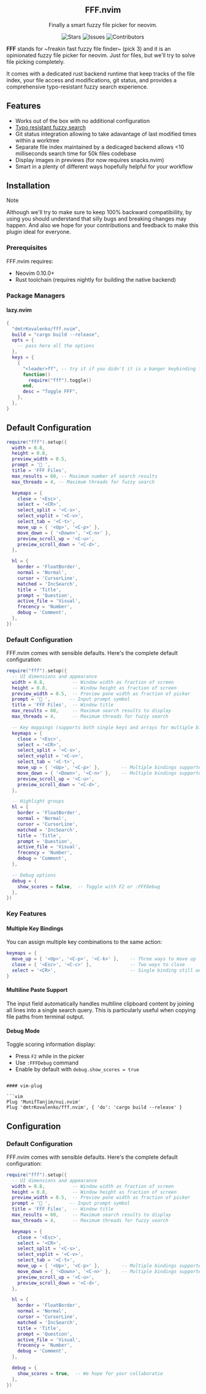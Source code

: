 <p align="center">
  <h2 align="center">FFF.nvim</h2>
</p>

<p align="center">
	Finally a smart fuzzy file picker for neovim.
</p>

<p align="center" style="text-decoration: none; border: none;">
	<a href="https://github.com/dmtrKovalenko/fff.nvim/stargazers" style="text-decoration: none">
		<img alt="Stars" src="https://img.shields.io/github/stars/dmtrKovalenko/fff.nvim?style=for-the-badge&logo=starship&color=C9CBFF&logoColor=D9E0EE&labelColor=302D41"></a>
	<a href="https://github.com/dmtrKovalenko/fff.nvim/issues" style="text-decoration: none">
		<img alt="Issues" src="https://img.shields.io/github/issues/dmtrKovalenko/fff.nvim?style=for-the-badge&logo=bilibili&color=F5E0DC&logoColor=D9E0EE&labelColor=302D41"></a>
	<a href="https://github.com/dmtrKovalenko/fff.nvim/contributors" style="text-decoration: none">
		<img alt="Contributors" src="https://img.shields.io/github/contributors/dmtrKovalenko/fff.nvim?color=%23DDB6F2&label=CONTRIBUTORS&logo=git&style=for-the-badge&logoColor=D9E0EE&labelColor=302D41"/></a>
</p>

**FFF** stands for ~freakin fast fuzzy file finder~  (pick 3) and it is an opinionated fuzzy file picker for neovim. Just for files, but we'll try to solve file picking completely.

It comes with a dedicated rust backend runtime that keep tracks of the file index, your file access and modifications, git status, and provides a comprehensive typo-resistant fuzzy search experience.

## Features

- Works out of the box with no additional configuration
- [Typo resistant fuzzy search](https://github.com/saghen/frizbee)
- Git status integration allowing to take adavantage of last modified times within a worktree
- Separate file index maintained by a dedicaged backend allows <10 milliseconds search time for 50k files codebase
- Display images in previews (for now requires snacks.nvim)
- Smart in a plenty of different ways hopefully helpful for your workflow

## Installation

> [!NOTE]  
> Although we'll try to make sure to keep 100% backward compatibiility, by using you should understand that silly bugs and breaking changes may happen.
> And also we hope for your contributions and feedback to make this plugin ideal for everyone.

### Prerequisites

FFF.nvim requires:

- Neovim 0.10.0+
- Rust toolchain (requires nightly for building the native backend)

### Package Managers

#### lazy.nvim

```lua
{
  "dmtrKovalenko/fff.nvim",
  build = "cargo build --release",
  opts = {
    -- pass here all the options
  },
  keys = {
    {
      "<leader>ff", -- try it if you didn't it is a banger keybinding for a picker
      function()
        require("fff").toggle()
      end,
      desc = "Toggle FFF",
    },
  },
}
```

## Default Configuration

```lua
require("fff").setup({
  width = 0.8,
  height = 0.8,
  preview_width = 0.5,
  prompt = '🪿 ',
  title = 'FFF Files',
  max_results = 60, -- Maximum number of search results
  max_threads = 4, -- Maximum threads for fuzzy search

  keymaps = {
    close = '<Esc>',
    select = '<CR>',
    select_split = '<C-s>',
    select_vsplit = '<C-v>',
    select_tab = '<C-t>',
    move_up = { '<Up>', '<C-p>' },
    move_down = { '<Down>', '<C-n>' },
    preview_scroll_up = '<C-u>',
    preview_scroll_down = '<C-d>',
  },

  hl = {
    border = 'FloatBorder',
    normal = 'Normal',
    cursor = 'CursorLine',
    matched = 'IncSearch',
    title = 'Title',
    prompt = 'Question',
    active_file = 'Visual',
    frecency = 'Number',
    debug = 'Comment',
  },
})
```

### Default Configuration

FFF.nvim comes with sensible defaults. Here's the complete default configuration:

```lua
require("fff").setup({
  -- UI dimensions and appearance
  width = 0.8,          -- Window width as fraction of screen
  height = 0.8,         -- Window height as fraction of screen
  preview_width = 0.5,  -- Preview pane width as fraction of picker
  prompt = '🪿 ',       -- Input prompt symbol
  title = 'FFF Files',  -- Window title
  max_results = 60,     -- Maximum search results to display
  max_threads = 4,      -- Maximum threads for fuzzy search

  -- Key mappings (supports both single keys and arrays for multiple bindings)
  keymaps = {
    close = '<Esc>',
    select = '<CR>',
    select_split = '<C-s>',
    select_vsplit = '<C-v>',
    select_tab = '<C-t>',
    move_up = { '<Up>', '<C-p>' },        -- Multiple bindings supported
    move_down = { '<Down>', '<C-n>' },    -- Multiple bindings supported
    preview_scroll_up = '<C-u>',
    preview_scroll_down = '<C-d>',
  },

  -- Highlight groups
  hl = {
    border = 'FloatBorder',
    normal = 'Normal',
    cursor = 'CursorLine',
    matched = 'IncSearch',
    title = 'Title',
    prompt = 'Question',
    active_file = 'Visual',
    frecency = 'Number',
    debug = 'Comment',
  },

  -- Debug options
  debug = {
    show_scores = false,  -- Toggle with F2 or :FFFDebug
  },
})
```

### Key Features

#### Multiple Key Bindings

You can assign multiple key combinations to the same action:

```lua
keymaps = {
  move_up = { '<Up>', '<C-p>', '<C-k>' },    -- Three ways to move up
  close = { '<Esc>', '<C-c>' },              -- Two ways to close
  select = '<CR>',                           -- Single binding still works
}
```

#### Multiline Paste Support

The input field automatically handles multiline clipboard content by joining all lines into a single search query. This is particularly useful when copying file paths from terminal output.

#### Debug Mode

Toggle scoring information display:

- Press `F2` while in the picker
- Use `:FFFDebug` command
- Enable by default with `debug.show_scores = true`

````

#### vim-plug

```vim
Plug 'MunifTanjim/nui.nvim'
Plug 'dmtrKovalenko/fff.nvim', { 'do': 'cargo build --release' }
````

## Configuration

### Default Configuration

FFF.nvim comes with sensible defaults. Here's the complete default configuration:

```lua
require("fff").setup({
  -- UI dimensions and appearance
  width = 0.8,          -- Window width as fraction of screen
  height = 0.8,         -- Window height as fraction of screen
  preview_width = 0.5,  -- Preview pane width as fraction of picker
  prompt = '🪿 ',       -- Input prompt symbol
  title = 'FFF Files',  -- Window title
  max_results = 60,     -- Maximum search results to display
  max_threads = 4,      -- Maximum threads for fuzzy search

  keymaps = {
    close = '<Esc>',
    select = '<CR>',
    select_split = '<C-s>',
    select_vsplit = '<C-v>',
    select_tab = '<C-t>',
    move_up = { '<Up>', '<C-p>' },        -- Multiple bindings supported
    move_down = { '<Down>', '<C-n>' },    -- Multiple bindings supported
    preview_scroll_up = '<C-u>',
    preview_scroll_down = '<C-d>',
  },

  hl = {
    border = 'FloatBorder',
    normal = 'Normal',
    cursor = 'CursorLine',
    matched = 'IncSearch',
    title = 'Title',
    prompt = 'Question',
    active_file = 'Visual',
    frecency = 'Number',
    debug = 'Comment',
  },

  debug = {
    show_scores = true,  -- We hope for your collaboratio
  },
})
```
